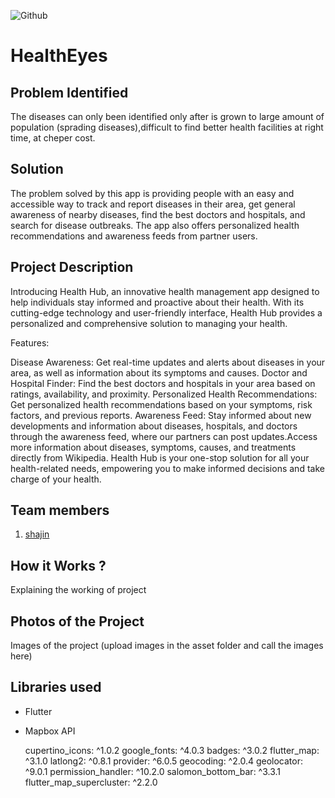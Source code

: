 ![Github](https://github.com/Noel6161131110/CONQUEROR-23-/blob/8746611d94769a1aa96d8a85a25d35edc9a95973/assets/desktop.png)


# HealthEyes

## Problem Identified 
The diseases can only been identified only after is grown to large amount of population (sprading diseases),difficult to find better health facilities at right time, at cheper cost.
<br>

## Solution
The problem solved by this app is providing people with an easy and accessible way to track and report diseases in their area, get general awareness of nearby diseases, find the best doctors and hospitals, and search for disease outbreaks. The app also offers personalized health recommendations and awareness feeds from partner users.
<br>

## Project Description 
Introducing Health Hub, an innovative health management app designed to help individuals stay informed and proactive about their health. With its cutting-edge technology and user-friendly interface, Health Hub provides a personalized and comprehensive solution to managing your health.

Features:

Disease Awareness: Get real-time updates and alerts about diseases in your area, as well as information about its symptoms and causes.
Doctor and Hospital Finder: Find the best doctors and hospitals in your area based on ratings, availability, and proximity.
Personalized Health Recommendations: Get personalized health recommendations based on your symptoms, risk factors, and previous reports.
Awareness Feed: Stay informed about new developments and information about diseases, hospitals, and doctors through the awareness feed, where our partners can post updates.Access more information about diseases, symptoms, causes, and treatments directly from Wikipedia.
Health Hub is your one-stop solution for all your health-related needs, empowering you to make informed decisions and take charge of your health.
<br>

## Team members

1. [shajin](https://www.github.com/shajin-sha)


<!-- ## Link to product walkthrough
<a href="https://www.youtube.com/watch?v=cbzObD3_JeA" target="_blank" ><img src="https://github.com/Noel6161131110/OpenAI_Saturday_Hack_Night/blob/main/Youtube_logo_PNG7.png" width="300" height="150" ></a> -->
## How it Works ?
Explaining the working of project

## Photos of the Project
Images of the project (upload images in the asset folder and call the images here)

## Libraries used
- Flutter
- Mapbox API


  cupertino_icons: ^1.0.2
  google_fonts: ^4.0.3
  badges: ^3.0.2
  flutter_map: ^3.1.0
  latlong2: ^0.8.1
  provider: ^6.0.5
  geocoding: ^2.0.4
  geolocator: ^9.0.1
  permission_handler: ^10.2.0
  salomon_bottom_bar: ^3.3.1
  flutter_map_supercluster: ^2.2.0




